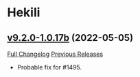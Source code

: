 # Hekili

## [v9.2.0-1.0.17b](https://github.com/Hekili/hekili/tree/v9.2.0-1.0.17b) (2022-05-05)
[Full Changelog](https://github.com/Hekili/hekili/compare/v9.2.0-1.0.17a...v9.2.0-1.0.17b) [Previous Releases](https://github.com/Hekili/hekili/releases)

- Probable fix for #1495.  
